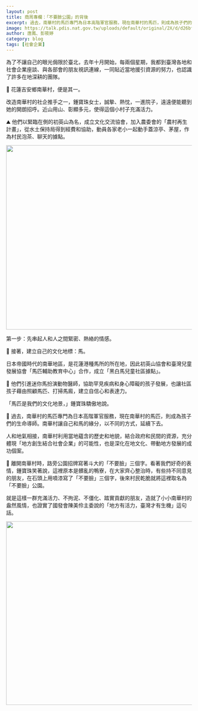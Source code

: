 ```yaml
---
layout: post
title: 商周專欄：「不要臉公園」的背後
excerpt: 過去，南華村的馬匹專門為日本高階軍官服務，現在南華村的馬匹，則成為孩子們的生命導師。
image: https://talk.pdis.nat.gov.tw/uploads/default/original/2X/d/d26bf4ab9acae71c91fbc4ae5b3f434f04df373a.jpg
author: 唐鳳、彭筱婷
category: blog
tags: [社會企業]
---
```


為了不讓自己的眼光侷限於臺北，去年十月開始，每兩個星期，我都到臺灣各地和社會企業座談、與各部會的朋友視訊連線，一同貼近當地援引資源的努力，也認識了許多在地深耕的團隊。

💮 花蓮吉安鄉南華村，便是其一。

改造南華村的社企推手之一，鍾寶珠女士，誠摰、熱忱，一進院子，遠遠便能聽到她的開朗招呼。近山用山、彰顯多元，使得這個小村子充滿活力。

⛰  他們以緊臨在側的初英山為名，成立文化交流協會，加入農委會的「農村再生計畫」，從水土保持局得到經費和協助，動員各家老小一起動手蓋涼亭、茅屋，作為村民泡茶、聊天的據點。

<center><img src="https://talk.pdis.nat.gov.tw/uploads/default/optimized/2X/f/f1a6f4e16c5f911c8f09004d9e11e18dc8ce7a3a_1_666x500.jpg" width="666" height="500"></center>

第一步：先串起人和人之間緊密、熱絡的情感。

🐴 接著，建立自己的文化地標：馬。

日本帝國時代的南華地區，是花蓮港種馬所的所在地，因此初英山協會和臺灣兒童發展協會「馬匹輔助教育中心」合作，成立「黑白馬兒童社區據點」。

🚸 他們引進迷你馬扮演動物醫師，協助罕見疾病和身心障礙的孩子發展，也讓社區孩子藉由照顧馬匹、打掃馬廄，建立自信心和表達力。

「馬匹是我們的文化地景，」鍾寶珠驕傲地說。

🐎 過去，南華村的馬匹專門為日本高階軍官服務，現在南華村的馬匹，則成為孩子們的生命導師。南華村讓自己和馬的緣分，以不同的方式，延續下去。

人和地氣相接，南華村利用當地蘊含的歷史和地貌，結合政府和民間的資源，充分體現「地方創生結合社會企業」的可能性，也是深化在地文化、帶動地方發展的成功個案。

🗿 離開南華村時，路旁公園招牌寫著斗大的「不要臉」三個字。看著我們好奇的表情，鍾寶珠笑著說，這裡原本是髒亂的鴨寮，在大家齊心整治時，有些持不同意見的朋友，在石頭上用噴漆寫了「不要臉」三個字，後來村民乾脆就將這裡取名為「不要臉」公園。

就是這樣一群充滿活力、不拘泥、不僵化、踏實貢獻的朋友，造就了小小南華村的盎然風情，也證實了國發會陳美伶主委說的「地方有活力，臺灣才有生機」這句話。

<center><img src="https://talk.pdis.nat.gov.tw/uploads/default/original/2X/d/d26bf4ab9acae71c91fbc4ae5b3f434f04df373a.jpg" width="690" height="498"></center>
